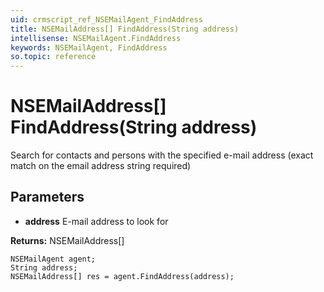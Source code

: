 ```yaml
---
uid: crmscript_ref_NSEMailAgent_FindAddress
title: NSEMailAddress[] FindAddress(String address)
intellisense: NSEMailAgent.FindAddress
keywords: NSEMailAgent, FindAddress
so.topic: reference
---
```


# NSEMailAddress[] FindAddress(String address)

Search for contacts and persons with the specified e-mail address (exact match on the email address string required)

## Parameters

* **address** E-mail address to look for

**Returns:** NSEMailAddress[]

```crmscript
NSEMailAgent agent;
String address;
NSEMailAddress[] res = agent.FindAddress(address);
```

